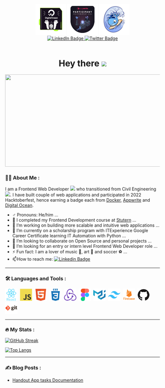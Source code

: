 <div id="header" align="center">
  <div>
    <img src="/digital-ocean.PNG" width="100"/>
    <img src="/appwrite.PNG" width="100"/>
    <img src="/docker.PNG" width="100"/>
  </div>
  <div id="badges">
  <a href="https://www.linkedin.com/in/elijahkugbiyi/" target="blank">
    <img src="https://img.shields.io/badge/LinkedIn-blue?style=for-the-badge&logo=linkedin&logoColor=white" alt="LinkedIn Badge"/>
  </a>
  
  <a href="https://www.twitter.com/TzElijay">
    <img src="https://img.shields.io/badge/Twitter-blue?style=for-the-badge&logo=twitter&logoColor=white" alt="Twitter Badge"/>
  </a>
</div>
  <img src="https://komarev.com/ghpvc/?username=ELIJAHJOHNNY&style=flat-square&color=blue" alt=""/>
  <h1>
  Hey there
  <img src="https://media.giphy.com/media/hvRJCLFzcasrR4ia7z/giphy.gif" width="30px"/>
</h1>
  <div align="center">
  <img src="https://media.giphy.com/media/dWesBcTLavkZuG35MI/giphy.gif" width="600" height="300"/>
</div>
</div>


### 🧑‍💻 About Me :
<div>
  I am a Frontend Web Developer <img src="https://media.giphy.com/media/WUlplcMpOCEmTGBtBW/giphy.gif" width="30"> who transitioned from Civil Engineering <img src="https://media.giphy.com/media/JQv4WNtg5j5GR3wHir/giphy.gif" width="30">. I have built couple of web applications and participated in 2022 Hacktoberfest, hence earning a badge each from <a href="https://www.docker.com/">Docker</a>, <a href="https://www.appwrite.io/">Appwrite</a> and <a href="https://www.digitalocean.com/go/developer-brand?utm_campaign=emea_brand_kw_en_cpc&utm_adgroup=digitalocean_exact_exact&_keyword=digitalocean&_device=c&_adposition=&utm_content=conversion&utm_medium=cpc&utm_source=google&gclid=Cj0KCQiAt66eBhCnARIsAKf3ZNHoRhunBe-Xr1HMLfZS0n0EOeO4xWU75QcZT41ykopST5dreS9cDOwaAri5EALw_wcB">Digital Ocean</a>.
  </div>

- ♂️  Pronouns: He/him ...
- :school: I completed my Frontend Development course at <a href="https://www.stutern.com">Stutern</a> ...
- 🔭 I’m working on building more scalable and intuitive web applications ...
- 🌱 I’m currently on a scholarship program with ITExperience Google Career Certificate learning IT Automation with Python ...
- 👯 I’m looking to collaborate on Open Source and personal projects ...
- 🤔 I’m looking for an entry or intern level Frontend Web Developer role ...
- ⚡ Fun fact: I am a lover of music :musical_note:, art 🎨 and soccer ⚽ ...
- :mailbox:How to reach me: [![Linkedin Badge](https://img.shields.io/badge/-ELIJAH-blue?style=flat&logo=Linkedin&logoColor=white)](https://www.linkedin.com/in/elijahkugbiyi/) 

---

### :hammer_and_wrench: Languages and Tools :
<div>
  <img src="https://github.com/devicons/devicon/blob/master/icons/react/react-original-wordmark.svg" title="React" alt="React" width="40" height="40"/>&nbsp;
  <img src="https://github.com/devicons/devicon/blob/master/icons/javascript/javascript-original.svg" title="JavaScript" alt="JavaScript" width="40" height="40"/>&nbsp;
  <img src="https://github.com/devicons/devicon/blob/master/icons/html5/html5-original.svg" title="HTML5" alt="HTML" width="40" height="40"/>&nbsp;
  <img src="https://github.com/devicons/devicon/blob/master/icons/css3/css3-plain-wordmark.svg"  title="CSS3" alt="CSS" width="40" height="40"/>&nbsp;
  <img src="https://github.com/devicons/devicon/blob/master/icons/redux/redux-original.svg" title="Redux" alt="Redux " width="40" height="40"/>&nbsp;
  <img src="https://github.com/devicons/devicon/blob/master/icons/figma/figma-original.svg" title="Redux" alt="Redux " width="40" height="40"/>&nbsp;
  <img src="https://github.com/devicons/devicon/blob/master/icons/materialui/materialui-original.svg" title="Material UI" alt="Material UI" width="40" height="40"/>&nbsp;
  <img src="https://github.com/devicons/devicon/blob/master/icons/tailwindcss/tailwindcss-plain.svg" title="Tailwind" alt="Tailwind CSS" width="40" height="40"/>&nbsp;
  <img src="https://github.com/devicons/devicon/blob/master/icons/firebase/firebase-plain-wordmark.svg" title="Firebase" alt="Firebase" width="40" height="40"/>&nbsp;
  <img src="https://github.com/devicons/devicon/blob/master/icons/github/github-original.svg" title="Git" **alt="Git" width="40" height="40"/>
  <img src="https://github.com/devicons/devicon/blob/master/icons/git/git-original-wordmark.svg" title="Git" **alt="Git" width="40" height="40"/>
</div>

---

### :fire: My Stats :
[![GitHub Streak](http://github-readme-streak-stats.herokuapp.com?user=ELIJAHJOHNNY&theme=dark&background=000000)](https://git.io/streak-stats)

<!-- [![Top Langs](https://github-readme-stats.vercel.app/api/top-langs/?username=your-github-username)](https://github.com/anuraghazra/github-readme-stats) -->

[![Top Langs](https://github-readme-stats.vercel.app/api/top-langs/?username=ELIJAHJOHNNY&layout=compact&theme=vision-friendly-dark)](https://github.com/anuraghazra/github-readme-stats)

---

### :writing_hand: Blog Posts :

- <a href="https://medium.com/@johnnyelijahfemi/stutern-housemanship-documentation-on-setting-up-editorconfig-for-project-handout-by-kugbiyi-9327546b3c50">Handout App tasks Documentation</a>
<!-- BLOG-POST-LIST:START -->
<!-- BLOG-POST-LIST:END -->
